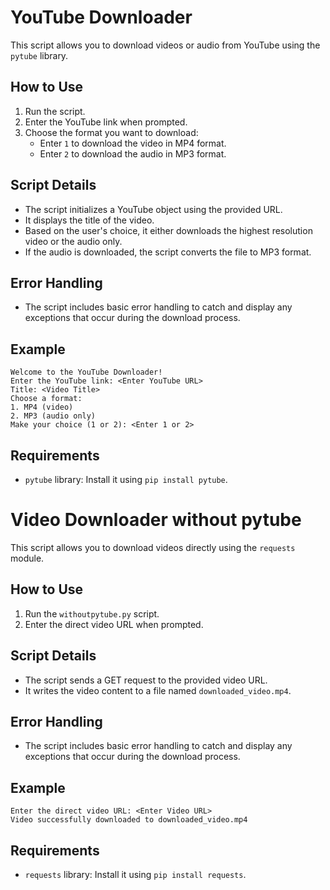 # YouTube Downloader

This script allows you to download videos or audio from YouTube using the `pytube` library.

## How to Use

1. Run the script.
2. Enter the YouTube link when prompted.
3. Choose the format you want to download:
   - Enter `1` to download the video in MP4 format.
   - Enter `2` to download the audio in MP3 format.

## Script Details

- The script initializes a YouTube object using the provided URL.
- It displays the title of the video.
- Based on the user's choice, it either downloads the highest resolution video or the audio only.
- If the audio is downloaded, the script converts the file to MP3 format.

## Error Handling

- The script includes basic error handling to catch and display any exceptions that occur during the download process.

## Example

```
Welcome to the YouTube Downloader!
Enter the YouTube link: <Enter YouTube URL>
Title: <Video Title>
Choose a format:
1. MP4 (video)
2. MP3 (audio only)
Make your choice (1 or 2): <Enter 1 or 2>
```

## Requirements

- `pytube` library: Install it using `pip install pytube`.

# Video Downloader without pytube

This script allows you to download videos directly using the `requests` module.

## How to Use

1. Run the `withoutpytube.py` script.
2. Enter the direct video URL when prompted.

## Script Details

- The script sends a GET request to the provided video URL.
- It writes the video content to a file named `downloaded_video.mp4`.

## Error Handling

- The script includes basic error handling to catch and display any exceptions that occur during the download process.

## Example

```
Enter the direct video URL: <Enter Video URL>
Video successfully downloaded to downloaded_video.mp4
```

## Requirements

- `requests` library: Install it using `pip install requests`.

